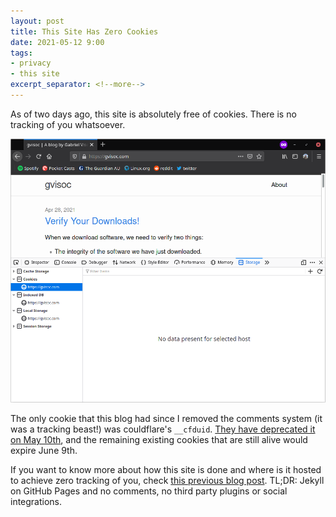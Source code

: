 ```yaml
---
layout: post
title: This Site Has Zero Cookies
date: 2021-05-12 9:00
tags:
- privacy
- this site
excerpt_separator: <!--more-->
---
```

As of two days ago, this site is absolutely free of cookies. There is no tracking of you whatsoever.

![No cookies! Yay!](/assets/no-cookies.png)

The only cookie that this blog had since I removed the comments system (it was a tracking beast!) was couldflare's `__cfduid`. [They have deprecated it on May 10th](https://blog.cloudflare.com/deprecating-cfduid-cookie/), and the remaining existing cookies that are still alive would expire June 9th.

If you want to know more about how this site is done and where is it hosted to achieve zero tracking of you, check [this previous blog post](https://gvisoc.com/this%20site/personal/2020/01/04/This-Site-is-Still-Up-And-Running.html). TL;DR: Jekyll on GitHub Pages and no comments, no third party plugins or social integrations.